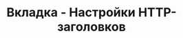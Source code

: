 ---
id: 203
title: Вкладка - Настройки HTTP-заголовков
displayName: Настройки HTTP-заголовков
order: 3
published: true
historyName: Настройки HTTP-заголовков
historyDescription: Защита от взлома сайта
category: Настройка ресурсов
categoryName: Настройки HTTP-заголовков
categoryDescription: Защита от взлома сайта
categoryOrder: 3
categoryIcon: https://img.solarspace.pro/docs/waf.svg
footerName: Настройки Black List
footerOrder: 10
---
